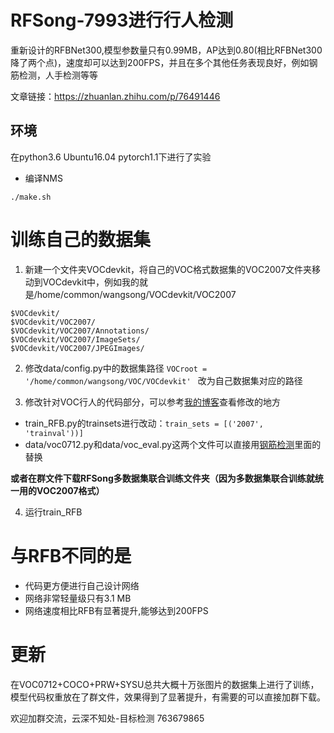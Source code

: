 # RFSong-7993进行行人检测
重新设计的RFBNet300,模型参数量只有0.99MB，AP达到0.80(相比RFBNet300降了两个点)，速度却可以达到200FPS，并且在多个其他任务表现良好，例如钢筋检测，人手检测等等

文章链接：https://zhuanlan.zhihu.com/p/76491446

## 环境
在python3.6 Ubuntu16.04 pytorch1.1下进行了实验

- 编译NMS

 `./make.sh`

# 训练自己的数据集

1. 新建一个文件夹VOCdevkit，将自己的VOC格式数据集的VOC2007文件夹移动到VOCdevkit中，例如我的就是/home/common/wangsong/VOCdevkit/VOC2007
```Shell
$VOCdevkit/
$VOCdevkit/VOC2007/
$VOCdevkit/VOC2007/Annotations/
$VOCdevkit/VOC2007/ImageSets/
$VOCdevkit/VOC2007/JPEGImages/
```

2. 修改data/config.py中的数据集路径 `VOCroot = '/home/common/wangsong/VOC/VOCdevkit' ` 改为自己数据集对应的路径

3. 修改针对VOC行人的代码部分，可以参考[我的博客](https://zhuanlan.zhihu.com/p/75086049 "悬停显示")查看修改的地方
  - train_RFB.py的trainsets进行改动：`train_sets = [('2007', 'trainval'))]`
  - data/voc0712.py和data/voc_eval.py这两个文件可以直接用[钢筋检测](https://zhuanlan.zhihu.com/p/75086049 "悬停显示")里面的替换
  
  **或者在群文件下载RFSong多数据集联合训练文件夹（因为多数据集联合训练就统一用的VOC2007格式）**

4. 运行train_RFB

# 与RFB不同的是
- 代码更方便进行自己设计网络
- 网络非常轻量级只有3.1 MB
- 网络速度相比RFB有显著提升,能够达到200FPS

# 更新
在VOC0712+COCO+PRW+SYSU总共大概十万张图片的数据集上进行了训练，模型代码权重放在了群文件，效果得到了显著提升，有需要的可以直接加群下载。

欢迎加群交流，云深不知处-目标检测 763679865

